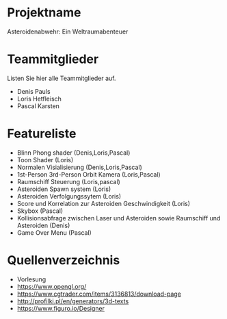 # Projektname
Asteroidenabwehr: Ein Weltraumabenteuer

# Teammitglieder
Listen Sie hier alle Teammitglieder auf.
- Denis Pauls
- Loris Hetfleisch
- Pascal Karsten

# Featureliste
- Blinn Phong shader                                                                    (Denis,Loris,Pascal)
- Toon Shader                                                                           (Loris)
- Normalen Visialisierung                                                               (Denis,Loris,Pascal) 
- 1st-Person 3rd-Person Orbit Kamera                                                    (Loris,Pascal)
- Raumschiff Steuerung                                                                  (Loris,pascal)
- Asteroiden Spawn system                                                               (Loris)
- Asteroiden Verfolgungssytem                                                           (Loris)
- Score und Korrelation zur Asteroiden Geschwindigkeit                                  (Loris) 
- Skybox                                                                                (Pascal)
- Kollisionsabfrage zwischen Laser und Asteroiden sowie Raumschiff und Asteroiden       (Denis)
- Game Over Menu                                                                        (Pascal)

# Quellenverzeichnis
- Vorlesung
- https://www.opengl.org/
- https://www.cgtrader.com/items/3136813/download-page
- http://profilki.pl/en/generators/3d-texts
- https://www.figuro.io/Designer

